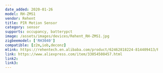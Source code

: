 ```yaml
---
date_added: 2020-01-26
model: RH-ZMS1
vendor: Rehent
title: PIR Motion Sensor
category: sensor
supports: occupancy, batterypct
image: /assets/images/devices/Rehent_RH-ZMS1.jpg
zigbeemodel: ['RH3040']
compatible: [z2m,iob,deconz]
mlink: https://rehentech.en.alibaba.com/product/62462818224-814409413/REHENT_2020_Need_zigbee_hub_smart_life_app_remote_control_smart_home_tuya_zigbee_PIR_sensor_alarm.html
link: https://www.aliexpress.com/item/33054508457.html
link2: 
link3: 
---
```

